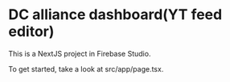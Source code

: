 # DC alliance dashboard(YT feed editor)

This is a NextJS project in Firebase Studio.

To get started, take a look at src/app/page.tsx.
